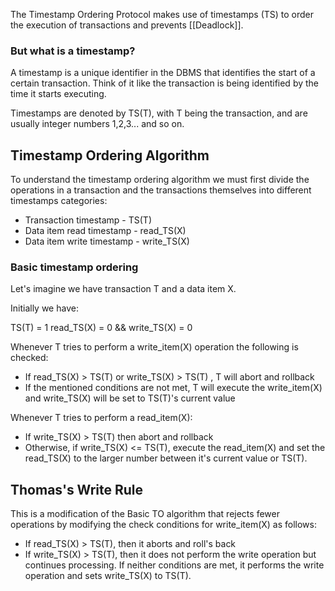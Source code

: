 
The Timestamp Ordering Protocol makes use of timestamps (TS) to order the execution of transactions and prevents [[Deadlock]].



### But what is a timestamp?

A timestamp is a unique identifier in the DBMS that identifies the start of a certain transaction. Think of it like the transaction is being identified by the time it starts executing.

Timestamps are denoted by TS(T), with T being the transaction, and are usually integer numbers 1,2,3... and so on.



## Timestamp Ordering Algorithm

To understand the timestamp ordering algorithm we must first divide the operations in a transaction and the transactions themselves into different timestamps categories:

- Transaction timestamp - TS(T)
- Data item read timestamp - read_TS(X)
- Data item write timestamp - write_TS(X)


### Basic timestamp ordering

Let's imagine we have transaction T and a data item X.

Initially we have:

TS(T) = 1       read_TS(X) = 0 && write_TS(X) = 0


Whenever T tries to perform a write_item(X) operation the following is checked:
- If read_TS(X) > TS(T) or write_TS(X) > TS(T) , T will abort and rollback
- If the mentioned conditions are not met, T will execute the write_item(X) and write_TS(X) will be set to TS(T)'s current value

Whenever T tries to perform a read_item(X):
- If write_TS(X) > TS(T) then abort and rollback
- Otherwise, if write_TS(X) <= TS(T), execute the read_item(X) and set the read_TS(X) to the larger number between it's current value or TS(T).






## Thomas's Write Rule

This is a modification of the Basic TO algorithm that rejects fewer operations by modifying the check conditions for write_item(X) as follows:

- If read_TS(X) > TS(T), then it aborts and roll's back
- If write_TS(X) > TS(T), then it does not perform the write operation but continues processing.
If neither conditions are met, it performs the write operation and sets write_TS(X) to TS(T).
